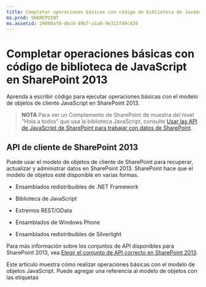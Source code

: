 ```yaml
---
title: Completar operaciones básicas con código de biblioteca de JavaScript en SharePoint 2013
ms.prod: SHAREPOINT
ms.assetid: 29089af8-dbc0-49b7-a1a0-9e311f49c826
---
```



# Completar operaciones básicas con código de biblioteca de JavaScript en SharePoint 2013
Aprenda a escribir código para ejecutar operaciones básicas con el modelo de objetos de cliente JavaScript en SharePoint 2013.
> **NOTA**
> Para ver un Complemento de SharePoint de muestra del nivel "Hola a todos" que usa la biblioteca JavaScript, consulte  [Usar las API de JavaScript de SharePoint para trabajar con datos de SharePoint](use-the-sharepoint-javascript-apis-to-work-with-sharepoint-data.md). 
  
    
    


## API de cliente de SharePoint 2013
<a name="ClientAPIs"> </a>

Puede usar el modelo de objetos de cliente de SharePoint para recuperar, actualizar y administrar datos en SharePoint 2013. SharePoint hace que el modelo de objetos esté disponible en varias formas.
  
    
    

- Ensamblados redistribuibles de .NET Framework
    
  
- Biblioteca de JavaScript
    
  
- Extremos REST/OData
    
  
- Ensamblados de Windows Phone
    
  
- Ensamblados redistribuibles de Silverlight
    
  
Para más información sobre los conjuntos de API disponibles para SharePoint 2013, vea  [Elegir el conjunto de API correcto en SharePoint 2013](http://msdn.microsoft.com/library/f36645da-77c5-47f1-a2ca-13d4b62b320d%28Office.15%29.aspx).
  
    
    
Este artículo muestra cómo realizar operaciones básicas con el modelo de objetos JavaScript. Puede agregar una referencia al modelo de objetos con las etiquetas <script> de HTML. Para más información sobre cómo utilizar las otras API de cliente, vea lo siguiente:
  
    
    

-  [Realizar operaciones básicas con código de biblioteca de cliente de SharePoint 2013](complete-basic-operations-using-sharepoint-2013-client-library-code.md)
    
  
-  [Procedimiento para realizar operaciones básicas con extremos REST de SharePoint 2013](complete-basic-operations-using-sharepoint-2013-rest-endpoints.md)
    
  
-  [Creación de aplicaciones de Windows Phone con acceso a SharePoint 2013](http://msdn.microsoft.com/library/36681335-f772-4499-8445-f94481bc18e7%28Office.15%29.aspx)
    
  
-  [Uso del modelo de objetos Silverlight](http://msdn.microsoft.com/library/cea7829d-f360-4052-8b76-91d90bcefd2a%28Office.15%29.aspx)
    
  

## Ejecutar tareas básicas en SharePoint 2013 con el modelo de objetos de cliente JavaScript
<a name="BasicOps_SPJSOMOps"> </a>

Las secciones siguientes describen las tareas que puede completar mediante programación e incluyen ejemplos de código JavaScript que demuestran las operaciones.
  
    
    
Al crear un complemento hospedado en la nube, puede agregar una referencia al modelo de objetos con etiquetas <script> de HTML. Recomendamos hacer referencia a la web de host porque puede que la web de complemento no exista en todos los escenarios de los complementos hospedados en la nube. Puede recuperar la dirección URL de la web de host desde el parámetro de la cadena de consulta  _SPHostUrl_ si usa el token **{StandardTokens}**. También puede usar su propio parámetro de la cadena de consulta si usa el token **{HostUrl}**. Cuando tenga la dirección URL de la web de host, use código JavaScript para crear dinámicamente la referencia al modelo de objetos.
  
    
    
En el ejemplo de código siguiente se ejecutan estas tareas para agregar una referencia al modelo de objetos JavaScript:
  
    
    

- Hace referencia a la biblioteca AJAX desde la Red de entrega de contenido (CDN) de Microsoft.
    
  
- Hace referencia a la biblioteca jQuery desde la CDN de Microsoft.
    
  
- Extrae la dirección URL de la web de host desde la cadena de la consulta.
    
  
- Sube los archivos SP.Runtime.js y SP.js con la función **getScript** en jQuery. Después de subir los archivos, el programa tiene acceso al modelo de objetos JavaScript para SharePoint.
    
  
- Sigue el flujo en la función **execOperation**.
    
  



```

<script
    src="//ajax.aspnetcdn.com/ajax/4.0/1/MicrosoftAjax.js" 
    type="text/javascript">
</script>
<script
    type="text/javascript"
    src="//ajax.aspnetcdn.com/ajax/jQuery/jquery-1.7.2.min.js">
</script>
<script type="text/javascript">
    var hostweburl;

    // Load the required SharePoint libraries.
    $(document).ready(function () {

        // Get the URI decoded URLs.
        hostweburl =
            decodeURIComponent(
                getQueryStringParameter("SPHostUrl")
        );

        // The js files are in a URL in the form:
        // web_url/_layouts/15/resource_file
        var scriptbase = hostweburl + "/_layouts/15/";

        // Load the js files and continue to
        // the execOperation function.
        $.getScript(scriptbase + "SP.Runtime.js",
            function () {
                $.getScript(scriptbase + "SP.js", execOperation);
            }
        );
    });

    // Function to execute basic operations.
    function execOperation() {

        // Continue your program flow here.

    }

    // Function to retrieve a query string value.
    // For production purposes you may want to use
    // a library to handle the query string.
    function getQueryStringParameter(paramToRetrieve) {
        var params =
            document.URL.split("?")[1].split("&amp;");
        var strParams = "";
        for (var i = 0; i < params.length; i = i + 1) {
            var singleParam = params[i].split("=");
            if (singleParam[0] == paramToRetrieve)
                return singleParam[1];
        }
    }
</script>

```

Al crear un complemento hospedado en SharePoint, puede agregar una referencia al modelo de objetos con etiquetas <script> de HTML. La web de complemento de un complemento hospedado en SharePoint le permite usar rutas de acceso relativas para hacer referencia a los archivos necesarios para usar el modelo de objetos JavaScript:
  
    
    
El marcado siguiente ejecuta estas tareas para agregar una referencia al modelo de objetos JavaScript:
  
    
    

- Hace referencia a la biblioteca AJAX desde la CDN de Microsoft.
    
  
- Hace referencia al archivo SP.Runtime.js con una dirección URL relativa a la web de complemento.
    
  
- Hace referencia al archivo SP.js con una dirección URL relativa a la web de complemento.
    
  



```

<script
    src="//ajax.aspnetcdn.com/ajax/4.0/1/MicrosoftAjax.js" 
    type="text/javascript">
</script>
<script 
    type="text/javascript" 
    src="/_layouts/15/sp.runtime.js">
</script>
<script 
    type="text/javascript" 
    src="/_layouts/15/sp.js">
</script>
<script type="text/javascript">

    // Continue your program flow here.

</script>
```


## Tareas de sitio web de SharePoint
<a name="BasicOps_SPWebTasks"> </a>

Para trabajar con sitios web con JavaScript, empiece con el constructor **ClientContext(serverRelativeUrl)** y pase una dirección URL o URI para devolver un contexto de solicitud específico.
  
    
    

### Recuperar las propiedades de un sitio web

Use la propiedad web de la clase **ClientContext** para especificar las propiedades del objeto de sitio web que se encuentra en la dirección URL del contexto especificado. Después de cargar el objeto de sitio web con el método **load(clientObject)** y, posteriormente, llamar a **executeQueryAsync(succeededCallback, failedCallback)**, obtendrá acceso a todas las propiedades de ese sitio web. En el siguiente ejemplo se muestra el título y la descripción del sitio web especificado, aunque el resto de las propiedades devueltas de forma predeterminada se ponen a disposición después de cargar el objeto de sitio web y ejecutar la consulta.
  
    
    

```

function retrieveWebSite(siteUrl) {
    var clientContext = new SP.ClientContext(siteUrl);
    this.oWebsite = clientContext.get_web();

    clientContext.load(this.oWebsite);

    clientContext.executeQueryAsync(
        Function.createDelegate(this, this.onQuerySucceeded), 
        Function.createDelegate(this, this.onQueryFailed)
    );
}

function onQuerySucceeded(sender, args) {
    alert('Title: ' + this.oWebsite.get_title() + 
        ' Description: ' + this.oWebsite.get_description());
}
    
function onQueryFailed(sender, args) {
    alert('Request failed. ' + args.get_message() + 
        '\\n' + args.get_stackTrace());
}
```


### Recuperar solo las propiedades seleccionadas de un sitio web

Para reducir la transferencia de datos innecesaria entre cliente y servidor, es posible que desee devolver solo las propiedades especificadas del objeto de sitio web, en lugar de todas sus propiedades. En este caso, use la sintaxis de la expresión lambda o consulta LINQ con el método **load(clientObject)** para especificar las propiedades que se van a devolver desde el servidor. En el siguiente ejemplo, solo se ponen a disposición el título y la fecha de creación del objeto de sitio web después de llamar a **executeQueryAsync(succeededCallback, failedCallback)**.
  
    
    

```

function retrieveWebSiteProperties(siteUrl) {
    var clientContext = new SP.ClientContext(siteUrl);
    this.oWebsite = clientContext.get_web();

    clientContext.load(this.oWebsite, 'Title', 'Created');

    clientContext.executeQueryAsync(
        Function.createDelegate(this, this.onQuerySucceeded), 
        Function.createDelegate(this, this.onQueryFailed)
    );
}

function onQuerySucceeded(sender, args) {
    alert('Title: ' + this.oWebsite.get_title() + 
        ' Created: ' + this.oWebsite.get_created());
}
    
function onQueryFailed(sender, args) {
    alert('Request failed. ' + args.get_message() + 
        '\\n' + args.get_stackTrace());
}
```


> **NOTA**
> Si trata de obtener acceso a otras propiedades, el código produce una excepción porque las otras propiedades no están disponibles. 
  
    
    


### Escribir en las propiedades de un sitio web

Para modificar un sitio web, se deben establecer las propiedades y llamar al método **update()**, de manera similar al modo en que funciona el modelo de objetos de servidor. Sin embargo, en el modelo de objetos de cliente, debe llamar a **executeQueryAsync(succeededCallback, failedCallback)** para solicitar el procesamiento por lotes para todos los comandos que se especifiquen. En el siguiente ejemplo se cambia el título y la descripción de un sitio web especificado.
  
    
    

```

function updateWebSite(siteUrl) {
    var clientContext = new SP.ClientContext(siteUrl);
    this.oWebsite = clientContext.get_web();

    this.oWebsite.set_title('Updated Web Site');
    this.oWebsite.set_description('This is an updated Web site.');
    this.oWebsite.update();

    clientContext.load(this.oWebsite, 'Title', 'Description');

    clientContext.executeQueryAsync(
        Function.createDelegate(this, this.onQuerySucceeded), 
        Function.createDelegate(this, this.onQueryFailed)
    );
}

function onQuerySucceeded(sender, args) {
    alert('Title: ' + this.oWebsite.get_title() + 
        ' Description: ' + this.oWebsite.get_description());
}
    
function onQueryFailed(sender, args) {
    alert('Request failed. ' + args.get_message() + 
        '\\n' + args.get_stackTrace());
}
```


## Tareas de lista de SharePoint
<a name="BasicOps_SPListTasks"> </a>

Trabajar con objetos de lista con JavaScript es parecido a trabajar con objetos de sitio web. Empiece por usar el constructor **ClientContext(serverRelativeUrl)** y pasar una dirección URL o URI para devolver un contexto de consulta específico. Después puede usar la propiedad **lists** de la clase **Web** para obtener la colección de listas del sitio web.
  
    
    

### Recuperar todas las propiedades de todas las listas de un sitio web

Para devolver todas las listas de un sitio web, cargue la colección de listas con el método **load(clientObject)** y luego llame a **executeQueryAsync(succeededCallback, failedCallback)**. En el siguiente ejemplo se muestra la dirección URL del sitio web, y la fecha y hora, en que se creó la lista.
  
    
    

```

function retrieveAllListProperties(siteUrl) {
    var clientContext = new SP.ClientContext(siteUrl);
    var oWebsite = clientContext.get_web();
    this.collList = oWebsite.get_lists();
    clientContext.load(collList);

    clientContext.executeQueryAsync(
        Function.createDelegate(this, this.onQuerySucceeded), 
        Function.createDelegate(this, this.onQueryFailed)
    );
}

function onQuerySucceeded() {
    var listInfo = '';
    var listEnumerator = collList.getEnumerator();

    while (listEnumerator.moveNext()) {
        var oList = listEnumerator.get_current();
        listInfo += 'Title: ' + oList.get_title() + ' Created: ' + 
            oList.get_created().toString() + '\\n';
    }
    alert(listInfo);
}

function onQueryFailed(sender, args) {
    alert('Request failed. ' + args.get_message() + 
        '\\n' + args.get_stackTrace());
}
```


### Recuperar solo propiedades específicas de listas

En el ejemplo anterior se devuelven todas las propiedades de las listas de un sitio web. Para reducir la transferencia de datos innecesarios entre cliente y servidor, puede usar expresiones de consultas LINQ para especificar qué propiedades devolver. En JavaScript, se especifica **Include** como parte de la cadena de la consulta que se pasa al método **load(clientObject)** para especificar qué propiedades devolver. En el siguiente ejemplo se usa este enfoque para devolver solo el título y el identificador de cada una de las listas de la colección.
  
    
    

```

function retrieveSpecificListProperties(siteUrl) {
    var clientContext = new SP.ClientContext(siteUrl);
    var oWebsite = clientContext.get_web();
    this.collList = oWebsite.get_lists();

    clientContext.load(collList, 'Include(Title, Id)');
    clientContext.executeQueryAsync(
        Function.createDelegate(this, this.onQuerySucceeded), 
        Function.createDelegate(this, this.onQueryFailed)
    );
}

function onQuerySucceeded() {
    var listInfo = '';
    var listEnumerator = collList.getEnumerator();

    while (listEnumerator.moveNext()) {
        var oList = listEnumerator.get_current();
        listInfo += 'Title: ' + oList.get_title() + 
            ' ID: ' + oList.get_id().toString() + '\\n';
    }
    alert(listInfo);
}

function onQueryFailed(sender, args) {
    alert('Request failed. ' + args.get_message() + 
        '\\n' + args.get_stackTrace());
}

```


### Almacenar listas devueltas en una colección

Como se ve en el ejemplo siguiente, puede usar el método **loadQuery(clientObjectCollection, exp)** en lugar del método **load(clientObject)** para almacenar el valor devuelto en otra colección en lugar de almacenarlo en la propiedad de las listas.
  
    
    

```

function retrieveSpecificListPropertiesToCollection(siteUrl) {
    var clientContext = new SP.ClientContext(siteUrl);
    var oWebsite = clientContext.get_web();
    var collList = oWebsite.get_lists();

    this.listInfoCollection = clientContext.loadQuery(collList, 'Include(Title, Id)');
    clientContext.executeQueryAsync(
        Function.createDelegate(this, this.onQuerySucceeded), 
        Function.createDelegate(this, this.onQueryFailed)
    );
}

function onQuerySucceeded() {
    var listInfo = '';

    for (var i = 0; i < this.listInfoCollection.length; i++) {
        var oList = this.listInfoCollection[i];
        listInfo += 'Title: ' + oList.get_title() + 
            ' ID: ' + oList.get_id().toString();
    }
    alert(listInfo.toString());
}

function onQueryFailed(sender, args) {
    alert('Request failed. ' + args.get_message() + 
        '\\n' + args.get_stackTrace());
}
```


### Aplicar filtros a la recuperación de listas

Como se muestra en el ejemplo siguiente, puede anidar instrucciones **Include** en una consulta JavaScript, para devolver metadatos de listas y campos. En el ejemplo se devuelven todos los campos de todas las listas dentro de un sitio web, y se muestra el título y el nombre interno de todos los campos cuyo nombre interno contiene la cadena "name".
  
    
    

```

function retrieveAllListsAllFields(siteUrl) {
    var clientContext = new SP.ClientContext(siteUrl);
    var oWebsite = clientContext.get_web();
    var collList = oWebsite.get_lists();

    this.listInfoArray = clientContext.loadQuery(collList, 
        'Include(Title,Fields.Include(Title,InternalName))');

    clientContext.executeQueryAsync(
        Function.createDelegate(this, this.onQuerySucceeded), 
        Function.createDelegate(this, this._onQueryFailed)
    );
}

function onQuerySucceeded() {
    var listInfo = '';

    for (var i = 0; i < this.listInfoArray.length; i++) {
        var oList = this.listInfoArray[i];
        var collField = oList.get_fields();
        var fieldEnumerator = collField.getEnumerator();
            
        while (fieldEnumerator.moveNext()) {
            var oField = fieldEnumerator.get_current();
            var regEx = new RegExp('name', 'ig');
            
            if (regEx.test(oField.get_internalName())) {
                listInfo += '\\nList: ' + oList.get_title() + 
                    '\\n\\tField Title: ' + oField.get_title() + 
                    '\\n\\tField Name: ' + oField.get_internalName();
            }
        }
    }
    alert(listInfo);
}

function onQueryFailed(sender, args) {
    alert('Request failed. ' + args.get_message() + 
        '\\n' + args.get_stackTrace());
}

```


## Crear, actualizar y eliminar listas
<a name="BasicOps_SPListCRUD"> </a>

La creación, la actualización y la eliminación de listas por medio del modelo de objetos de cliente funcionan de manera similar al modo en que se llevan a cabo estas tareas mediante el modelo de objetos de cliente .NET. No obstante, las operaciones de cliente no se completarán hasta que se llame a la función **executeQueryAsync(succeededCallback, failedCallback)**.
  
    
    

### Crear y actualizar una lista

Parar crear un objeto List con JavaScript, use el objeto **ListCreationInformation** para definir sus propiedades y luego pase este objeto a la función **add(parameters)** del objeto **ListCollection**. En el siguiente ejemplo se crea una lista de anuncios.
  
    
    

```

function createList(siteUrl) {
    var clientContext = new SP.ClientContext(siteUrl);
    var oWebsite = clientContext.get_web();
    
    var listCreationInfo = new SP.ListCreationInformation();
    listCreationInfo.set_title('My Announcements List');
    listCreationInfo.set_templateType(SP.ListTemplateType.announcements);

    this.oList = oWebsite.get_lists().add(listCreationInfo);

    clientContext.load(oList);
    clientContext.executeQueryAsync(
        Function.createDelegate(this, this.onQuerySucceeded), 
        Function.createDelegate(this, this.onQueryFailed)
    );
}

function onQuerySucceeded() {
    var result = oList.get_title() + ' created.';
    alert(result);
}

function onQueryFailed(sender, args) {
    alert('Request failed. ' + args.get_message() + 
        '\\n' + args.get_stackTrace());
}
```

Si necesita actualizar la lista una vez creada, puede establecer las propiedades de la lista y llamar a la función **update()** antes de llamar a **executeQueryAsync(succeededCallback, failedCallback)**, como se muestra en las siguientes modificaciones del ejemplo anterior.
  
    
    



```

.
.
.
.
this.oList = oWebsite.get_lists().add(listCreationInfo);

oList.set_description('New Announcements List');
oList.update();

clientContext.load(oList);
clientContext.executeQueryAsync(
    Function.createDelegate(this, this.onQuerySucceeded), 
    Function.createDelegate(this, this.onQueryFailed)
);
```


### Agregar un campo a una lista

Use **add(field)** o la función **addFieldAsXml(schemaXml, addToDefaultView, options)** del objeto **FieldCollection** para agregar un campo a la colección de campos de una lista. En el siguiente ejemplo se crea un campo y, posteriormente, se actualiza antes de llamar a **executeQueryAsync(succeededCallback, failedCallback)**.
  
    
    

```

function addFieldToList(siteUrl) {
    var clientContext = new SP.ClientContext(siteUrl);

    var oList = clientContext.get_web().get_lists().getByTitle('Announcements');
    this.oField = oList.get_fields().addFieldAsXml(
        '<Field DisplayName=\\'MyField\\' Type=\\'Number\\' />', 
        true, 
        SP.AddFieldOptions.defaultValue
    );

    var fieldNumber = clientContext.castTo(oField,SP.FieldNumber);
    fieldNumber.set_maximumValue(100);
    fieldNumber.set_minimumValue(35);
    fieldNumber.update();

    clientContext.load(oField);
    clientContext.executeQueryAsync(
        Function.createDelegate(this, this.onQuerySucceeded), 
        Function.createDelegate(this, this.onQueryFailed)
    );
}

function onQuerySucceeded() {
    var result = oField.get_title() + ' added.';
    alert(result);
}

function onQueryFailed(sender, args) {
    alert('Request failed. ' + args.get_message() + 
        '\\n' + args.get_stackTrace());
}
```


### Eliminar una lista

Para eliminar una lista, llame a la función **deleteObject()** del objeto List, como se muestra en el siguiente ejemplo.
  
    
    

```

function deleteList(siteUrl) {
    var clientContext = new SP.ClientContext(siteUrl);
    var oWebsite = clientContext.get_web();
    this.listTitle = 'My Announcements List';

    this.oList = oWebsite.get_lists().getByTitle(listTitle);
    oList.deleteObject();

    clientContext.executeQueryAsync(
        Function.createDelegate(this, this.onQuerySucceeded), 
        Function.createDelegate(this, this.onQueryFailed)
    );
}

function onQuerySucceeded() {
    var result = listTitle + ' deleted.';
    alert(result);
}

function onQueryFailed(sender, args) {
    alert('Request failed. ' + args.get_message() + 
        '\\n' + args.get_stackTrace());
}
```


## Crear, actualizar y eliminar carpetas
<a name="BasicOps_FolderTasks"> </a>

Puede manipular carpetas para organizar el contenido usando el modelo de objetos JavaScript. En las secciones siguientes se enseña a realizar operaciones básicas con las carpetas.
  
    
    

### Crear una carpeta en una biblioteca de documentos

Para crear una carpeta, debe usar un objeto **ListItemCreationInformation**, establecer el tipo de objeto subyacente en **SP.FileSystemObjectType.folder** y pasarlo como parámetro a la función **addItem(parameters)** del objeto **List**. Establezca las propiedades en el objeto de elemento de lista que este método devuelve y luego llame a la función **update()**, como se ve en el ejemplo siguiente.
  
    
    

```

function createFolder(resultpanel) {
    var clientContext;
    var oWebsite;
    var oList;
    var itemCreateInfo;

    clientContext = new SP.ClientContext.get_current();
    oWebsite = clientContext.get_web();
    oList = oWebsite.get_lists().getByTitle("Shared Documents");

    itemCreateInfo = new SP.ListItemCreationInformation();
    itemCreateInfo.set_underlyingObjectType(SP.FileSystemObjectType.folder);
    itemCreateInfo.set_leafName("My new folder!");
    this.oListItem = oList.addItem(itemCreateInfo);
    this.oListItem.set_item("Title", "My new folder!");
    this.oListItem.update();

    clientContext.load(this.oListItem);
    clientContext.executeQueryAsync(
        Function.createDelegate(this, successHandler),
        Function.createDelegate(this, errorHandler)
    );

    function successHandler() {
        resultpanel.innerHTML = "Go to the " +
            "<a href='../Lists/Shared Documents'>document library</a> " +
            "to see your new folder.";
    }

    function errorHandler() {
        resultpanel.innerHTML =
            "Request failed: " + arguments[1].get_message();
    }
}
```


### Actualizar una carpeta en una biblioteca de documentos

Para actualizar el nombre de una carpeta, puede escribir en la propiedad **FileLeafRef** y llamar a la función **update()** para que los cambios surtan efecto cuando llame al método **executeQueryAsync**.
  
    
    

```

function updateFolder(resultpanel) {
    var clientContext;
    var oWebsite;
    var oList;

    clientContext = new SP.ClientContext.get_current();
    oWebsite = clientContext.get_web();
    oList = oWebsite.get_lists().getByTitle("Shared Documents");

    this.oListItem = oList.getItemById(1);
    this.oListItem.set_item("FileLeafRef", "My updated folder");
    this.oListItem.update();

    clientContext.load(this.oListItem);
    clientContext.executeQueryAsync(
        Function.createDelegate(this, successHandler),
        Function.createDelegate(this, errorHandler)
    );

    function successHandler() {
        resultpanel.innerHTML = "Go to the " +
            "<a href='../Lists/Shared Documents'>document library</a> " +
            "to see your updated folder.";
    }

    function errorHandler() {
        resultpanel.innerHTML = "Request failed: " + arguments[1].get_message();
    }
}
```


### Eliminar una carpeta de una biblioteca de documentos

Para eliminar una carpeta, llame a la función **deleteObject()** en el objeto. El ejemplo siguiente usa el método **getFolderByServerRelativeUrl** para recuperar la carpeta de la biblioteca de documentos y luego elimina el elemento.
  
    
    

```

function deleteFolder(resultpanel) {
    var clientContext;
    var oWebsite;
    var folderUrl;

    clientContext = new SP.ClientContext.get_current();
    oWebsite = clientContext.get_web();

    clientContext.load(oWebsite);
    clientContext.executeQueryAsync(function () {
        folderUrl = oWebsite.get_serverRelativeUrl() + "/Lists/Shared Documents/Folder1";
        this.folderToDelete = oWebsite.getFolderByServerRelativeUrl(folderUrl);
        this.folderToDelete.deleteObject();

        clientContext.executeQueryAsync(
            Function.createDelegate(this, successHandler),
            Function.createDelegate(this, errorHandler)
        );
    }, errorHandler);

    function successHandler() {
        resultpanel.innerHTML = "Go to the " +
            "<a href='../Lists/Shared Documents'>document library</a> " +
            "to make sure the folder is no longer there.";
    }

    function errorHandler() {
        resultpanel.innerHTML = "Request failed: " + arguments[1].get_message();
    }
}
```


## Crear, leer, actualizar y eliminar archivos
<a name="BasicOps_FileTasks"> </a>

Puede manipular archivos usando el modelo de objetos JavaScript. En las secciones siguientes se enseña a realizar operaciones básicas con los archivos.
  
    
    

> **NOTA**
> Solo puede trabajar con archivos de hasta 1,5 MB usando el modelo de objetos JavaScript. Para cargar archivos más grandes, use REST (transferencia de estado representacional). Para más información, vea  [](complete-basic-operations-using-sharepoint-2013-rest-endpoints.md#LargeFiles). 
  
    
    


### Crear un archivo en una biblioteca de documentos

Para crear un archivo, debe usar un objeto **FileCreationInformation**, definir el atributo de la dirección URL y anexar contenido como una matriz codificada base64 de bytes, como se ve en este ejemplo.
  
    
    

```

function createFile(resultpanel) {
    var clientContext;
    var oWebsite;
    var oList;
    var fileCreateInfo;
    var fileContent;

    clientContext = new SP.ClientContext.get_current();
    oWebsite = clientContext.get_web();
    oList = oWebsite.get_lists().getByTitle("Shared Documents");

    fileCreateInfo = new SP.FileCreationInformation();
    fileCreateInfo.set_url("my new file.txt");
    fileCreateInfo.set_content(new SP.Base64EncodedByteArray());
    fileContent = "The content of my new file";

    for (var i = 0; i < fileContent.length; i++) {
        
        fileCreateInfo.get_content().append(fileContent.charCodeAt(i));
    }

    this.newFile = oList.get_rootFolder().get_files().add(fileCreateInfo);

    clientContext.load(this.newFile);
    clientContext.executeQueryAsync(
        Function.createDelegate(this, successHandler),
        Function.createDelegate(this, errorHandler)
    );

    function successHandler() {
        resultpanel.innerHTML =
            "Go to the " +
            "<a href='../Lists/Shared Documents'>document library</a> " +
            "to see your new file.";
    }

    function errorHandler() {
        resultpanel.innerHTML = "Request failed: " + arguments[1].get_message();
    }
}
```


### Leer un archivo de una biblioteca de documentos

Para leer el contenido de un archivo, debe realizar una operación **GET** en la dirección URL del archivo, como se ve en el ejemplo siguiente.
  
    
    

```

function readFile(resultpanel) {
    var clientContext;
    var oWebsite;
    var fileUrl;

    clientContext = new SP.ClientContext.get_current();
    oWebsite = clientContext.get_web();

    clientContext.load(oWebsite);
    clientContext.executeQueryAsync(function () {
        fileUrl = oWebsite.get_serverRelativeUrl() +
            "/Lists/Shared Documents/TextFile1.txt";
        $.ajax({
            url: fileUrl,
            type: "GET"
        })
            .done(Function.createDelegate(this, successHandler))
            .error(Function.createDelegate(this, errorHandler));
    }, errorHandler);

    function successHandler(data) {
        resultpanel.innerHTML =
            "The content of file \\"TextFile1.txt\\": " + data
    }

    function errorHandler() {
        resultpanel.innerHTML =
            "Request failed: " + arguments[2];
    }
}
```


### Actualizar un archivo de una biblioteca de documentos

Para actualizar el contenido de un archivo, puede usar un objeto **FileCreationInformation** y definir el atributo de sobrescritura en true usando el método **set_overwrite()**, como se ve en este ejemplo.
  
    
    

```

function updateFile(resultpanel) {
    var clientContext;
    var oWebsite;
    var oList;
    var fileCreateInfo;
    var fileContent;

    clientContext = new SP.ClientContext.get_current();
    oWebsite = clientContext.get_web();
    oList = oWebsite.get_lists().getByTitle("Shared Documents");

    fileCreateInfo = new SP.FileCreationInformation();
    fileCreateInfo.set_url("TextFile1.txt");
    fileCreateInfo.set_content(new SP.Base64EncodedByteArray());
    fileCreateInfo.set_overwrite(true);
    fileContent = "The updated content of my file";

    for (var i = 0; i < fileContent.length; i++) {

        fileCreateInfo.get_content().append(fileContent.charCodeAt(i));
    }

    this.existingFile = oList.get_rootFolder().get_files().add(fileCreateInfo);

    clientContext.load(this.existingFile);
    clientContext.executeQueryAsync(
        Function.createDelegate(this, successHandler),
        Function.createDelegate(this, errorHandler)
    );

    function successHandler() {
        resultpanel.innerHTML =
            "Go to the " +
            "<a href='../Lists/Shared Documents'>document library</a> " +
            "to see the updated \\"TextFile1.txt\\" file.";
    }

    function errorHandler() {
        resultpanel.innerHTML =
            "Request failed: " + arguments[1].get_message();
    }
}
```


### Eliminar un archivo de una biblioteca de documentos

Para eliminar un archivo, llame a la función **deleteObject()** en el objeto. El ejemplo siguiente usa el método **getFileByServerRelativeUrl** para recuperar el archivo de la biblioteca de documentos y luego elimina el elemento.
  
    
    

```

function deleteFile(resultpanel) {
    var clientContext;
    var oWebsite;
    var fileUrl;

    clientContext = new SP.ClientContext.get_current();
    oWebsite = clientContext.get_web();

    clientContext.load(oWebsite);
    clientContext.executeQueryAsync(function () {
        fileUrl = oWebsite.get_serverRelativeUrl() +
            "/Lists/Shared Documents/TextFile1.txt";
        this.fileToDelete = oWebsite.getFileByServerRelativeUrl(fileUrl);
        this.fileToDelete.deleteObject();

        clientContext.executeQueryAsync(
            Function.createDelegate(this, successHandler),
            Function.createDelegate(this, errorHandler)
        );
    }, errorHandler);

    function successHandler() {
        resultpanel.innerHTML =
            "Go to the " +
            "<a href='../Lists/Shared Documents'>document library</a> " +
            "to confirm that the \\"TextFile1.txt\\" file has been deleted.";
    }

    function errorHandler() {
        resultpanel.innerHTML = "Request failed: " + arguments[1].get_message();
    }
}
```


## Tareas de elementos de lista de SharePoint
<a name="BasicOps_SPListItemTasks"> </a>

Para devolver elementos de una lista con JavaScript, use la función **getItemById(id)** para devolver un solo elemento o use la función **getItems(query)** para devolver varios elementos. Luego use la función **load(clientObject)** para alcanzar los objetos de elemento de lista que representan los elementos.
  
    
    

### Recuperar elementos de una lista

La función **getItems(query)** permite definir una consulta Lenguaje de marcado de aplicaciones de colaboración (CAML) que especifique qué elementos se van a devolver. Puede pasar un objeto **CamlQuery** no definido para devolver todos los elementos de la lista, o bien usar la función **set_viewXml** para definir una consulta CAML y devolver los elementos que cumplan con criterios específicos. En el siguiente ejemplo se muestran los valores de columna Identificador, Título y Cuerpo de los primeros 100 elementos de la lista Anuncios, empezando por los elementos de lista cuyo identificador de colección es mayor que 10.
  
    
    

```

function retrieveListItems(siteUrl) {
    var clientContext = new SP.ClientContext(siteUrl);
    var oList = clientContext.get_web().get_lists().getByTitle('Announcements');
        
    var camlQuery = new SP.CamlQuery();
    camlQuery.set_viewXml(
        '<View><Query><Where><Geq><FieldRef Name=\\'ID\\'/>' + 
        '<Value Type=\\'Number\\'>1</Value></Geq></Where></Query>' + 
        '<RowLimit>10</RowLimit></View>'
    );
    this.collListItem = oList.getItems(camlQuery);
        
    clientContext.load(collListItem);
    clientContext.executeQueryAsync(
        Function.createDelegate(this, this.onQuerySucceeded), 
        Function.createDelegate(this, this.onQueryFailed)
    ); 
}

function onQuerySucceeded(sender, args) {
    var listItemInfo = '';
    var listItemEnumerator = collListItem.getEnumerator();
        
    while (listItemEnumerator.moveNext()) {
        var oListItem = listItemEnumerator.get_current();
        listItemInfo += '\\nID: ' + oListItem.get_id() + 
            '\\nTitle: ' + oListItem.get_item('Title') + 
            '\\nBody: ' + oListItem.get_item('Body');
    }

    alert(listItemInfo.toString());
}

function onQueryFailed(sender, args) {
    alert('Request failed. ' + args.get_message() + 
        '\\n' + args.get_stackTrace());
}
```


### Usar el método Include para obtener acceso a propiedades de objetos ListItem

Hay cuatro propiedades de objetos **ListItem** que no están disponibles de forma predeterminada al devolver elementos de lista: **displayName**, **effectiveBasePermissions**, **hasUniqueRoleAssignments** y **roleAssignments**. El ejemplo anterior devuelve una excepción **PropertyOrFieldNotInitializedException** si trata de obtener acceso a una de estas propiedades. Para obtener acceso a una de estas propiedades, use el método **Include** como parte de la cadena de la consulta, como se muestra en el siguiente ejemplo.
  
    
    

> **NOTA**
> Al usar LINQ para crear consultas respecto del modelo de objetos de cliente, se utiliza  [LINQ to Objects](http://msdn.microsoft.com/es-es/library/bb397919.aspx), no el  [proveedor LINQ to SharePoint](http://msdn.microsoft.com/es-es/library/ee535491.aspx), que solo se puede usar cuando se escribe código respecto al modelo de objetos de servidor. 
  
    
    


```

function retrieveListItemsInclude(siteUrl) {
    var clientContext = new SP.ClientContext(siteUrl);
    var oList = clientContext.get_web().get_lists().getByTitle('Announcements');

    var camlQuery = new SP.CamlQuery();
    camlQuery.set_viewXml('<View><RowLimit>100</RowLimit></View>');
    this.collListItem = oList.getItems(camlQuery);

    clientContext.load(
        collListItem, 
        'Include(Id, DisplayName, HasUniqueRoleAssignments)'
    );
    clientContext.executeQueryAsync(
        Function.createDelegate(this, this.onQuerySucceeded), 
        Function.createDelegate(this, this.onQueryFailed)
    );
}

function onQuerySucceeded(sender, args) {
    var listItemInfo = '';
    var listItemEnumerator = collListItem.getEnumerator();
        
    while (listItemEnumerator.moveNext()) {
        var oListItem = listItemEnumerator.get_current();
        listItemInfo += '\\nID: ' + oListItem.get_id() + 
            '\\nDisplay name: ' + oListItem.get_displayName() + 
            '\\nUnique role assignments: ' + 
            oListItem.get_hasUniqueRoleAssignments();
    }

    alert(listItemInfo.toString());
}

function onQueryFailed(sender, args) {
    alert('Request failed. ' + args.get_message() + 
        '\\n' + args.get_stackTrace());
}

```

Dado que en este ejemplo se usa **Include**, solo las propiedades especificadas estarán disponibles después de la ejecución de la consulta. Por lo tanto, recibirá una excepción **PropertyOrFieldNotInitializedException** si trata de obtener acceso a otras propiedades además de las que se especificaron. Además, recibirá este error si trata de usar propiedades como **get_contentType** o **get_parentList** para obtener acceso a las propiedades de los objetos que contienen.
  
    
    

### Restricciones en la recuperación de elementos

El método **loadQuery(clientObjectCollection, exp)** del modelo de objetos JavaScript de SharePoint Foundation 2010 no admite los métodos y operadores de LINQ que usa el modelo de objetos administrado.
  
    
    

## Crear, actualizar y eliminar elementos de lista
<a name="BasicOps_SPListItemCRUD"> </a>

La creación, actualización o eliminación de elementos de lista mediante el modelo de objetos de cliente funciona de forma similar a la realización de tareas mediante el modelo de objetos de servidor. Se crea un objeto de elemento de lista, se establecen sus propiedades y, a continuación, se actualiza el objeto. Para modificar o eliminar un objeto de elemento de lista, use la función **getById(id)** del objeto **ListItemCollection** para devolver el objeto y, a continuación, establezca las propiedades y llame a la actualización del objeto que devuelve este método o llame al propio método del objeto para eliminarlo. A diferencia del modelo de objetos de servidor, cada una de estas operaciones en el modelo de objetos de cliente debe concluir con una llamada a **to executeQueryAsync(succeededCallback, failedCallback)** para realizar los cambios en el servidor.
  
    
    

### Crear un elemento de lista

Para crear elementos de lista, debe crear un objeto **ListItemCreationInformation**, establecer sus propiedades y pasarlo como parámetro a la función **addItem(parameters)** del objeto **List**. Establezca las propiedades en el objeto de elemento de lista que este método devuelve y luego llame a la función **update()**, como se ve en el ejemplo siguiente.
  
    
    

```

function createListItem(siteUrl) {
    var clientContext = new SP.ClientContext(siteUrl);
    var oList = clientContext.get_web().get_lists().getByTitle('Announcements');
        
    var itemCreateInfo = new SP.ListItemCreationInformation();
    this.oListItem = oList.addItem(itemCreateInfo);
    oListItem.set_item('Title', 'My New Item!');
    oListItem.set_item('Body', 'Hello World!');
    oListItem.update();

    clientContext.load(oListItem);
    clientContext.executeQueryAsync(
        Function.createDelegate(this, this.onQuerySucceeded), 
        Function.createDelegate(this, this.onQueryFailed)
    );
}

function onQuerySucceeded() {
    alert('Item created: ' + oListItem.get_id());
}

function onQueryFailed(sender, args) {
    alert('Request failed. ' + args.get_message() + 
        '\\n' + args.get_stackTrace());
}
```


### Actualizar un elemento de lista

Para establecer la mayoría de las propiedades del elemento de lista, se puede usar un indizador de columna para realizar una asignación y llamar a la función **update()** para que los cambios se realicen al llamar a **executeQueryAsync(succeededCallback, failedCallback)**. En el ejemplo siguiente se establece el título del tercer elemento de la lista de anuncios.
  
    
    

```

function updateListItem(siteUrl) {
    var clientContext = new SP.ClientContext(siteUrl);
    var oList = clientContext.get_web().get_lists().getByTitle('Announcements');

    this.oListItem = oList.getItemById(3);
    oListItem.set_item('Title', 'My Updated Title');
    oListItem.update();

    clientContext.executeQueryAsync(
        Function.createDelegate(this, this.onQuerySucceeded), 
        Function.createDelegate(this, this.onQueryFailed)
    );
}

function onQuerySucceeded() {
    alert('Item updated!');
}

function onQueryFailed(sender, args) {
    alert('Request failed. ' + args.get_message() + 
        '\\n' + args.get_stackTrace());
}
```


### Eliminar un elemento de lista

Para eliminar un elemento de lista, llame a la función **deleteObject()** del objeto. En el siguiente ejemplo se usa la función **getItemById(id)** para devolver el segundo elemento de la lista y luego se elimina el elemento. SharePoint mantiene los identificadores de enteros de los elementos dentro de las colecciones aunque se hayan eliminado. Por ejemplo, el segundo elemento de una lista podría no tener el 2 como identificador. Si se llama a la función **deleteObject()** para un elemento que no existe, se devuelve la excepción **ServerException**.
  
    
    

```

function deleteListItem(siteUrl) {
    this.itemId = 2;
    var clientContext = new SP.ClientContext(siteUrl);
    var oList = clientContext.get_web().get_lists().getByTitle('Announcements');
    this.oListItem = oList.getItemById(itemId);
    oListItem.deleteObject();

    clientContext.executeQueryAsync(
        Function.createDelegate(this, this.onQuerySucceeded), 
        Function.createDelegate(this, this.onQueryFailed)
    );
}

function onQuerySucceeded() {
    alert('Item deleted: ' + itemId);
}

function onQueryFailed(sender, args) {
    alert('Request failed. ' + args.get_message() + 
        '\\n' + args.get_stackTrace());
}
```

Por ejemplo, si desea recuperar el nuevo recuento de elementos que resulta de una operación de eliminación, incluya una llamada al método update() para actualizar la lista. Además, debe cargar el objeto de lista en sí o la propiedad **itemCount** en el objeto de lista antes de ejecutar la consulta. Si desea recuperar un recuento de inicio y finalización de los elementos de lista, debe ejecutar dos consultas y devolver el recuento de elemento dos veces, tal como se muestra en la modificación siguiente del ejemplo anterior.
  
    
    



```

function deleteListItemDisplayCount(siteUrl) {
    this.clientContext = new SP.ClientContext(siteUrl);
    this.oList = clientContext.get_web().get_lists().getByTitle('Announcements');
    clientContext.load(oList);

    clientContext.executeQueryAsync(
        Function.createDelegate(this, this.deleteItem), 
        Function.createDelegate(this, this.onQueryFailed)
    );
}

function deleteItem() {
    this.itemId = 58;
    this.startCount = oList.get_itemCount();
    this.oListItem = oList.getItemById(itemId);
    oListItem.deleteObject();

    oList.update();
    clientContext.load(oList);
        
    clientContext.executeQueryAsync(
        Function.createDelegate(this, this.displayCount), 
        Function.createDelegate(this, this.onQueryFailed)
    );
}

function displayCount() {
    var endCount = oList.get_itemCount();
    var listItemInfo = 'Item deleted: ' + itemId + 
        '\\nStart Count: ' +  startCount + 
        ' End Count: ' + endCount;
        
    alert(listItemInfo)
}

function onQueryFailed(sender, args) {
    alert('Request failed. ' + args.get_message() + 
        '\\n' + args.get_stackTrace());
}
```


## Acceder a objetos en la web de host
<a name="BasicOps_AccessHostweb"> </a>

Al desarrollar el complemento, puede ser necesario acceder a la web de host para interactuar con sus elementos. Use el objeto **AppContextSite** para hacer referencia a la web de host o a otros sitios de SharePoint, como se ve en el ejemplo siguiente. Puede consultar el ejemplo de código completo en [Obtener el título de la web de host usando la biblioteca entre dominios (JSOM)](http://code.msdn.microsoft.com/office/SharePoint-2013-Get-the-563f2a3d).
  
    
    

```

function execCrossDomainRequest(appweburl, hostweburl) {
    // context: The ClientContext object provides access to
    //      the web and lists objects.
    // factory: Initialize the factory object with the
    //      add-in web URL.
    var context;
    var factory;
    var appContextSite;

    context = new SP.ClientContext(appweburl);
    factory = new SP.ProxyWebRequestExecutorFactory(appweburl);
    context.set_webRequestExecutorFactory(factory);
    appContextSite = new SP.AppContextSite(context, hostweburl);

    this.web = appContextSite.get_web();
    context.load(this.web);

    // Execute the query with all the previous 
    //  options and parameters.
    context.executeQueryAsync(
        Function.createDelegate(this, successHandler), 
        Function.createDelegate(this, errorHandler)
    );

    // Function to handle the success event.
    // Prints the host web's title to the page.
    function successHandler() {
        alert(this.web.get_title());
    }

    // Function to handle the error event.
    // Prints the error message to the page.
    function errorHandler(data, errorCode, errorMessage) {
        alert("Could not complete cross-domain call: " + errorMessage);
    }
}
```

En el ejemplo anterior se usó la biblioteca entre dominios de SharePoint 2013 para acceder a la web de host. Para más información, vea  [Cómo obtener acceso a los datos de SharePoint 2013 desde aplicaciones con la biblioteca entre dominios](access-sharepoint-2013-data-from-add-ins-using-the-cross-domain-library.md).
  
    
    

## Recursos adicionales
<a name="BasicOps_AddRes"> </a>


-  [Realizar operaciones básicas con código de biblioteca de cliente de SharePoint 2013](complete-basic-operations-using-sharepoint-2013-client-library-code.md)
    
  
-  [Procedimiento para realizar operaciones básicas con extremos REST de SharePoint 2013](complete-basic-operations-using-sharepoint-2013-rest-endpoints.md)
    
  
-  [Desarrollar complementos para SharePoint](develop-sharepoint-add-ins.md)
    
  
-  [Acceso a datos seguro y modelos de objetos de cliente para complementos de SharePoint](secure-data-access-and-client-object-models-for-sharepoint-add-ins.md)
    
  
-  [Trabajar con datos externos en SharePoint 2013](work-with-external-data-in-sharepoint-2013.md)
    
  

